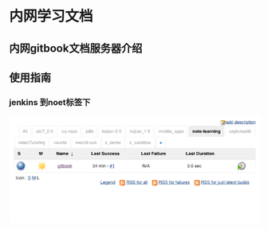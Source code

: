 # 内网学习文档


## 内网gitbook文档服务器介绍


## 使用指南

### jenkins 到noet标签下
![](/assets/32B2B435-F63D-4756-B879-AFF48D159EED.png)


